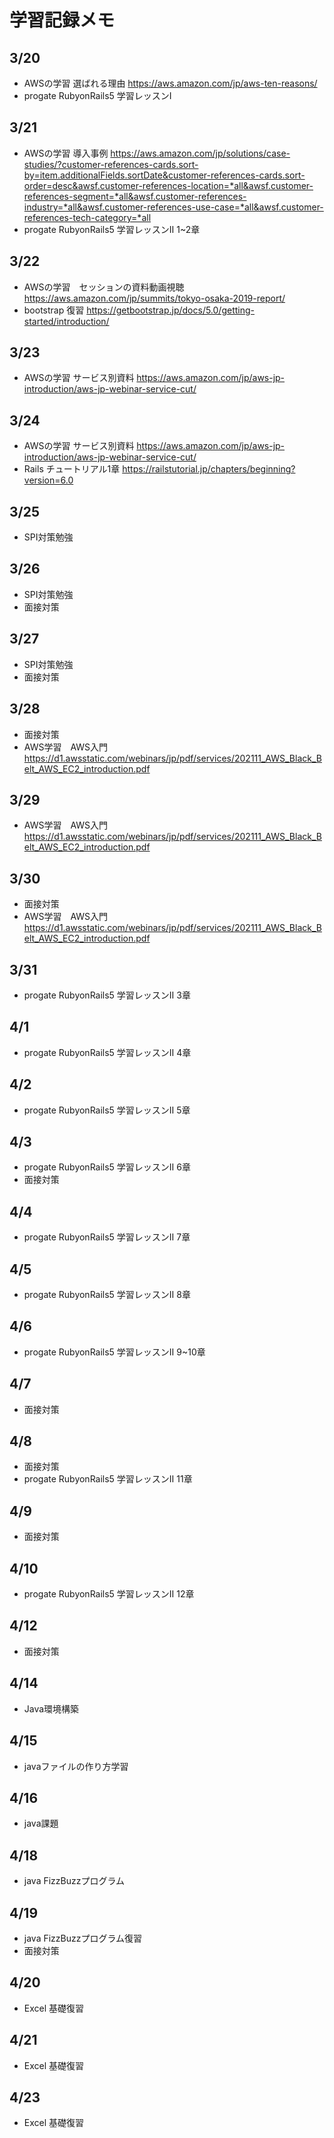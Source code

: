 # 学習記録メモ

## 3/20
- AWSの学習 選ばれる理由
https://aws.amazon.com/jp/aws-ten-reasons/
- progate RubyonRails5 学習レッスンⅠ

## 3/21
- AWSの学習 導入事例
https://aws.amazon.com/jp/solutions/case-studies/?customer-references-cards.sort-by=item.additionalFields.sortDate&customer-references-cards.sort-order=desc&awsf.customer-references-location=*all&awsf.customer-references-segment=*all&awsf.customer-references-industry=*all&awsf.customer-references-use-case=*all&awsf.customer-references-tech-category=*all
- progate RubyonRails5 学習レッスンⅡ 1~2章

## 3/22 
- AWSの学習　セッションの資料動画視聴
https://aws.amazon.com/jp/summits/tokyo-osaka-2019-report/
- bootstrap 復習
https://getbootstrap.jp/docs/5.0/getting-started/introduction/

## 3/23
- AWSの学習 サービス別資料
https://aws.amazon.com/jp/aws-jp-introduction/aws-jp-webinar-service-cut/

## 3/24
- AWSの学習 サービス別資料
https://aws.amazon.com/jp/aws-jp-introduction/aws-jp-webinar-service-cut/
- Rails チュートリアル1章
https://railstutorial.jp/chapters/beginning?version=6.0

## 3/25
- SPI対策勉強

## 3/26
- SPI対策勉強
- 面接対策

## 3/27
- SPI対策勉強
- 面接対策

## 3/28
- 面接対策
- AWS学習　AWS入門
https://d1.awsstatic.com/webinars/jp/pdf/services/202111_AWS_Black_Belt_AWS_EC2_introduction.pdf

## 3/29
- AWS学習　AWS入門
https://d1.awsstatic.com/webinars/jp/pdf/services/202111_AWS_Black_Belt_AWS_EC2_introduction.pdf

## 3/30
- 面接対策
- AWS学習　AWS入門
https://d1.awsstatic.com/webinars/jp/pdf/services/202111_AWS_Black_Belt_AWS_EC2_introduction.pdf

## 3/31
- progate RubyonRails5 学習レッスンⅡ 3章

## 4/1
- progate RubyonRails5 学習レッスンⅡ 4章

## 4/2
- progate RubyonRails5 学習レッスンⅡ 5章

## 4/3
- progate RubyonRails5 学習レッスンⅡ 6章
- 面接対策

## 4/4
- progate RubyonRails5 学習レッスンⅡ 7章

## 4/5
- progate RubyonRails5 学習レッスンⅡ 8章

## 4/6
- progate RubyonRails5 学習レッスンⅡ 9~10章

## 4/7
- 面接対策

## 4/8
- 面接対策
- progate RubyonRails5 学習レッスンⅡ 11章

## 4/9
- 面接対策

## 4/10
- progate RubyonRails5 学習レッスンⅡ 12章

## 4/12
- 面接対策

## 4/14
- Java環境構築
 
## 4/15
- javaファイルの作り方学習

## 4/16
- java課題　

## 4/18
- java FizzBuzzプログラム
 
## 4/19
- java FizzBuzzプログラム復習
- 面接対策

## 4/20
- Excel 基礎復習

## 4/21
- Excel 基礎復習

## 4/23
- Excel 基礎復習
